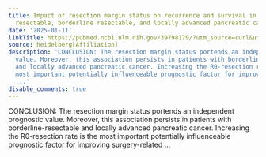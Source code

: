 ```yaml
---
title: Impact of resection margin status on recurrence and survival in patients with
  resectable, borderline resectable, and locally advanced pancreatic cancer
date: '2025-01-11'
linkTitle: https://pubmed.ncbi.nlm.nih.gov/39798179/?utm_source=curl&utm_medium=rss&utm_campaign=pubmed-2&utm_content=1FakS-2QOkCT8HsMOQP1bCRQ4YzyumYOmxmF0moLsQ3dFB1E9V&fc=20220326224207&ff=20250112170448&v=2.18.0.post9+e462414
source: heidelberg[Affiliation]
description: 'CONCLUSION: The resection margin status portends an independent prognostic
  value. Moreover, this association persists in patients with borderline-resectable
  and locally advanced pancreatic cancer. Increasing the R0-resection rate is the
  most important potentially influenceable prognostic factor for improving surgery-related
  ...'
disable_comments: true
---
```

CONCLUSION: The resection margin status portends an independent prognostic value. Moreover, this association persists in patients with borderline-resectable and locally advanced pancreatic cancer. Increasing the R0-resection rate is the most important potentially influenceable prognostic factor for improving surgery-related ...